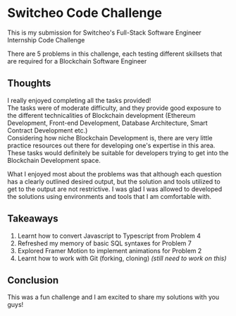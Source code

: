 # Switcheo Code Challenge #

This is my submission for Switcheo's Full-Stack Software Engineer Internship Code Challenge

There are 5 problems in this challenge, each testing different skillsets that are required for a Blockchain Software Engineer

## Thoughts ##

I really enjoyed completing all the tasks provided! <br />
The tasks were of moderate difficulty, and they provide good exposure to the different technicalities of Blockchain development (Ethereum Development, Front-end Development, Database Architecture, Smart Contract Development etc.) <br />
Considering how niche Blockchain Development is, there are very little practice resources out there for developing one's expertise in this area. <br />
These tasks would definitely be suitable for developers trying to get into the Blockchain Development space. <br />

What I enjoyed most about the problems was that although each question has a clearly outlined desired output, but the solution and tools utilized to get to the output are not restrictive. I was glad I was allowed to developed the solutions using environments and tools that I am comfortable with. <br />

## Takeaways ##

1. Learnt how to convert Javascript to Typescript from Problem 4
2. Refreshed my memory of basic SQL syntaxes for Problem 7
3. Explored Framer Motion to implement animations for Problem 2
4. Learnt how to work with Git (forking, cloning) *(still need to work on this)*

## Conclusion ##

This was a fun challenge and I am excited to share my solutions with you guys!
